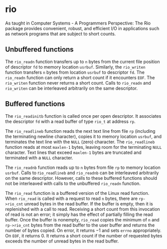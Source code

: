 # rio
As taught in Computer Systems - A Programmers Perspective: The Rio package provides convenient, robust, and efficient I/O in applications such as network programs that are subject to short counts.

## Unbuffered functions

The `rio_readn` function transfers up to `n` bytes from the current file position of descriptor `fd` to memory location `usrbuf`. Similarly, the `rio_writen` function transfers `n` bytes from location `usrbuf` to descriptor `fd`. The `rio_readn` function can only return a short count if it encounters `EOF`. The `rio_writen` function never returns a short count. Calls to `rio_readn` and `rio_writen` can be interleaved arbitrarily on the same descriptor.

## Buffered functions

The `rio_readinitb` function is called once per open descriptor. It associates the descriptor `fd` with a read buffer of type `rio_t` at address `rp`.

The `rio_readlineb` function reads the next text line from file `rp` (including the terminating newline character), copies it to memory location `usrbuf`, and terminates the text line with the `NULL` (zero) character. The `rio_readlineb` function reads at most `maxlen-1` bytes, leaving room for the terminating `NULL` character. Text lines that exceed `maxlen-1` bytes are truncated and terminated with a `NULL` character.

The `rio_readnb` function reads up to `n` bytes from file `rp` to memory location `usrbuf`. Calls to r`io_readlineb` and `rio_readnb` can be interleaved arbitrarily on the same descriptor. However, calls to these buffered functions should not be interleaved with calls to the unbuffered `rio_readn` function.

The `rio_read` function is a buffered version of the Linux read function. When `rio_read` is called with a request to read `n` bytes, there are `rp->rio_cnt` unread bytes in the read buffer. If the buffer is empty, then it is replenished with a call to read. Receiving a short count from this invocation of read is not an error; it simply has the effect of partially filling the read buffer. Once the buffer is nonempty, `rio_read` copies the minimum of `n` and `rp->rio_cnt` bytes from the read buffer to the user buffer and returns the number of bytes copied. On error, it returns −1 and sets `errno` appropriately. On `EOF`, it returns 0. It returns a short count if the number of requested bytes exceeds the number of unread bytes in the read buffer.



